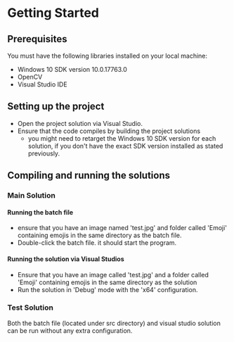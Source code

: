 # Getting Started

## Prerequisites

You must have the following libraries installed on your local machine:

- Windows 10 SDK version 10.0.17763.0
- OpenCV
- Visual Studio IDE

## Setting up the project

- Open the project solution via Visual Studio.
- Ensure that the code compiles by building the project solutions 
  - you might need to retarget the Windows 10 SDK version for each solution, if you don't have the exact SDK version installed as stated previously.

## Compiling and running the solutions

### Main Solution

#### Running the batch file

- ensure that you have an image named 'test.jpg' and folder called 'Emoji' containing emojis in the same directory as the batch file.
- Double-click the batch file. it should start the program.

#### Running the solution via Visual Studios

- Ensure that you have an image called 'test.jpg' and a folder called 'Emoji' containing emojis in the same directory as the solution 
- Run the solution in 'Debug' mode with the 'x64' configuration.

### Test Solution

Both the batch file (located under src directory) and visual studio solution can be run without any extra configuration.

